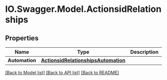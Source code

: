# IO.Swagger.Model.ActionsidRelationships
## Properties

Name | Type | Description | Notes
------------ | ------------- | ------------- | -------------
**Automation** | [**ActionsidRelationshipsAutomation**](ActionsidRelationshipsAutomation.md) |  | [optional] 

[[Back to Model list]](../README.md#documentation-for-models) [[Back to API list]](../README.md#documentation-for-api-endpoints) [[Back to README]](../README.md)


